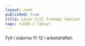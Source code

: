 ```yaml
---
layout: none
published: true
title: Läxan till fredags lektion
tags: rub16.2 läksyt
---
```

Fyll i sidorna 11-12 i arbetshäftet.
